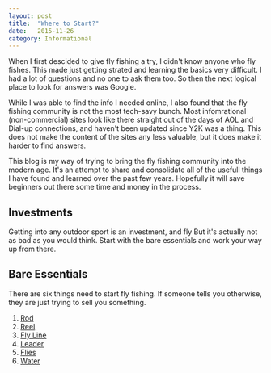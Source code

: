 ```yaml
---
layout: post
title:  "Where to Start?"
date:   2015-11-26
category: Informational
---
```


When I first descided to give fly fishing a try, I didn't know anyone who fly fishes.
This made just getting strated and learning the basics very difficult.
I had a lot of questions and no one to ask them too.
So then the next logical place to look for answers was Google.

While I was able to find the info I needed online, I also found that the fly fishing community is not the most tech-savy bunch.
Most infomrational (non-commercial) sites look like there straight out of the days of AOL and Dial-up connections, and haven't been updated since Y2K was a thing.
This does not make the content of the sites any less valuable, but it does make it harder to find answers.

This blog is my way of trying to bring the fly fishing community into the modern age.
It's an attempt to share and consolidate all of the usefull things I have found and learned over the past few years.
Hopefully it will save beginners out there some time and money in the process.

## Investments
Getting into any outdoor sport is an investment, and fly 
But it's actually not as bad as you would think.
Start with the bare essentials and work your way up from there.

## Bare Essentials
There are six things need to start fly fishing. 
If someone tells you otherwise, they are just trying to sell you something.

1. [Rod](/informational/rod.html)
2. [Reel](/informational/reel.html)
3. [Fly Line](/informational/line.html)
4. [Leader](/informational/Leader.html)
5. [Flies](/informational/flies.html)
6. [Water](/informational/water.html)


